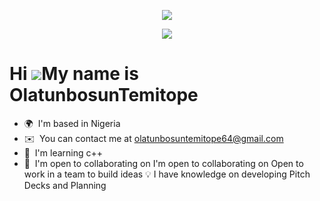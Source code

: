 <p align="center">
  <img src="https://readme-typing-svg.herokuapp.com/?lines=Welcome+to+my+GitHub+page!&left=true&size=20">
</p>
<p align="center">
  <img src="https://readme-typing-svg.herokuapp.com/?lines=I+am+Olatunbosun+Temitope!&left=true&size=20">
</p>



Hi ![](https://user-images.githubusercontent.com/18350557/176309783-0785949b-9127-417c-8b55-ab5a4333674e.gif)My name is OlatunbosunTemitope
===========================================================================================================================================

*   🌍  I'm based in Nigeria
*   ✉️  You can contact me at [olatunbosuntemitope64@gmail.com](mailto:olatunbosuntemitope64@gmail.com)
*   🧠  I'm learning c++
*   🤝  I'm open to collaborating on I'm open to collaborating on Open to work in a team to build ideas 💡 I have knowledge on developing Pitch Decks and Planning
